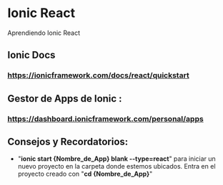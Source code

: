 # Ionic React
 Aprendiendo Ionic React

## Ionic Docs

### https://ionicframework.com/docs/react/quickstart

## Gestor de Apps de Ionic : 

### https://dashboard.ionicframework.com/personal/apps

## Consejos y Recordatorios:

- "**ionic start {Nombre_de_App} blank --type=react**" para iniciar un nuevo proyecto en la carpeta donde estemos ubicados.
  Entra en el proyecto creado con "**cd {Nombre_de_App}**"

